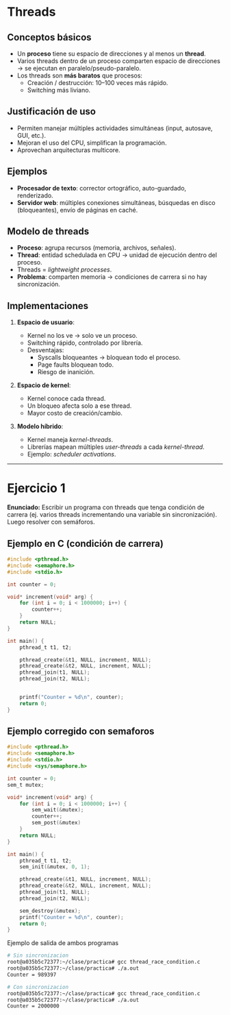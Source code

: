 # Threads

## Conceptos básicos
- Un **proceso** tiene su espacio de direcciones y al menos un **thread**.
- Varios threads dentro de un proceso comparten espacio de direcciones → se ejecutan en paralelo/pseudo-paralelo.
- Los threads son **más baratos** que procesos:
  - Creación / destrucción: 10–100 veces más rápido.
  - Switching más liviano.

## Justificación de uso
- Permiten manejar múltiples actividades simultáneas (input, autosave, GUI, etc.).
- Mejoran el uso del CPU, simplifican la programación.
- Aprovechan arquitecturas multicore.

## Ejemplos
- **Procesador de texto**: corrector ortográfico, auto-guardado, renderizado.
- **Servidor web**: múltiples conexiones simultáneas, búsquedas en disco (bloqueantes), envío de páginas en caché.

## Modelo de threads
- **Proceso**: agrupa recursos (memoria, archivos, señales).
- **Thread**: entidad schedulada en CPU → unidad de ejecución dentro del proceso.
- Threads = *lightweight processes*.
- **Problema**: comparten memoria → condiciones de carrera si no hay sincronización.

## Implementaciones
1. **Espacio de usuario**:
   - Kernel no los ve → solo ve un proceso.
   - Switching rápido, controlado por librería.
   - Desventajas:
     - Syscalls bloqueantes → bloquean todo el proceso.
     - Page faults bloquean todo.
     - Riesgo de inanición.

2. **Espacio de kernel**:
   - Kernel conoce cada thread.
   - Un bloqueo afecta solo a ese thread.
   - Mayor costo de creación/cambio.

3. **Modelo híbrido**:
   - Kernel maneja *kernel-threads*.
   - Librerías mapean múltiples *user-threads* a cada *kernel-thread*.
   - Ejemplo: *scheduler activations*.

---

# Ejercicio 1
**Enunciado:** Escribir un programa con threads que tenga condición de carrera (ej. varios threads incrementando una variable sin sincronización). Luego resolver con semáforos.

## Ejemplo en C (condición de carrera)
```c
#include <pthread.h>
#include <semaphore.h>
#include <stdio.h>

int counter = 0;

void* increment(void* arg) {
    for (int i = 0; i < 1000000; i++) {
        counter++;
    }
    return NULL;
}

int main() {
    pthread_t t1, t2;

    pthread_create(&t1, NULL, increment, NULL);
    pthread_create(&t2, NULL, increment, NULL);
    pthread_join(t1, NULL);
    pthread_join(t2, NULL);


    printf("Counter = %d\n", counter);
    return 0;
}

```



## Ejemplo corregido con semaforos

```c
#include <pthread.h>
#include <semaphore.h>
#include <stdio.h>
#include <sys/semaphore.h>

int counter = 0;
sem_t mutex;

void* increment(void* arg) {
    for (int i = 0; i < 1000000; i++) {
        sem_wait(&mutex);
        counter++;
        sem_post(&mutex)
    }
    return NULL;
}

int main() {
    pthread_t t1, t2;
    sem_init(&mutex, 0, 1);

    pthread_create(&t1, NULL, increment, NULL);
    pthread_create(&t2, NULL, increment, NULL);
    pthread_join(t1, NULL);
    pthread_join(t2, NULL);

    sem_destroy(&mutex);
    printf("Counter = %d\n", counter);
    return 0;
}

```



Ejemplo de salida de ambos programas

```bash
# Sin sincronizacion
root@a035b5c72377:~/clase/practica# gcc thread_race_condition.c
root@a035b5c72377:~/clase/practica# ./a.out
Counter = 989397

# Con sincronizacion
root@a035b5c72377:~/clase/practica# gcc thread_race_condition.c
root@a035b5c72377:~/clase/practica# ./a.out
Counter = 2000000
```

